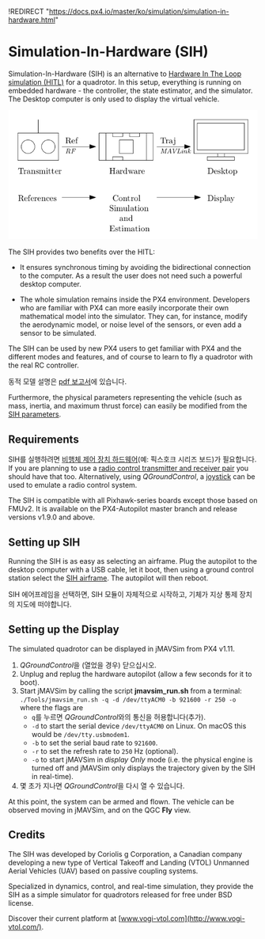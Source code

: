 !REDIRECT "https://docs.px4.io/master/ko/simulation/simulation-in-hardware.html"

# Simulation-In-Hardware (SIH)

Simulation-In-Hardware (SIH) is an alternative to [Hardware In The Loop simulation (HITL)](../simulation/hitl.md) for a quadrotor. In this setup, everything is running on embedded hardware - the controller, the state estimator, and the simulator. The Desktop computer is only used to display the virtual vehicle.

![Simulator MAVLink API](../../assets/diagrams/SIH_diagram.png)

The SIH provides two benefits over the HITL:

- It ensures synchronous timing by avoiding the bidirectional connection to the computer. As a result the user does not need such a powerful desktop computer.

- The whole simulation remains inside the PX4 environment. Developers who are familiar with PX4 can more easily incorporate their own mathematical model into the simulator. They can, for instance, modify the aerodynamic model, or noise level of the sensors, or even add a sensor to be simulated.

The SIH can be used by new PX4 users to get familiar with PX4 and the different modes and features, and of course to learn to fly a quadrotor with the real RC controller.

동적 모델 설명은 [pdf 보고서](https://github.com/PX4/Devguide/raw/master/assets/simulation/SIH_dynamic_model.pdf)에 있습니다.

Furthermore, the physical parameters representing the vehicle (such as mass, inertia, and maximum thrust force) can easily be modified from the [SIH parameters](../advanced/parameter_reference.md#simulation-in-hardware).

## Requirements

SIH를 실행하려면 [비행체 제어 장치 하드웨어](https://docs.px4.io/master/en/flight_controller/)(예: 픽스호크 시리즈 보드)가 필요합니다. If you are planning to use a [radio control transmitter and receiver pair](https://docs.px4.io/master/en/getting_started/rc_transmitter_receiver.html) you should have that too. Alternatively, using *QGroundControl*, a [joystick](https://docs.qgroundcontrol.com/en/SetupView/Joystick.html) can be used to emulate a radio control system.

The SIH is compatible with all Pixhawk-series boards except those based on FMUv2. It is available on the PX4-Autopilot master branch and release versions v1.9.0 and above.

## Setting up SIH

Running the SIH is as easy as selecting an airframe. Plug the autopilot to the desktop computer with a USB cable, let it boot, then using a ground control station select the [SIH airframe](../airframes/airframe_reference.md#simulation-copter). The autopilot will then reboot.

SIH 에어프레임을 선택하면, SIH 모듈이 자체적으로 시작하고, 기체가 지상 통제 장치의 지도에 떠야합니다.

## Setting up the Display

The simulated quadrotor can be displayed in jMAVSim from PX4 v1.11.

1. *QGroundControl*을 (열었을 경우) 닫으십시오.
2. Unplug and replug the hardware autopilot (allow a few seconds for it to boot).
3. Start jMAVSim by calling the script **jmavsim_run.sh** from a terminal: ```./Tools/jmavsim_run.sh -q -d /dev/ttyACM0 -b 921600 -r 250 -o``` where the flags are 
    - `q`를 누르면 *QGroundControl*와의 통신을 허용합니다(추가).
    - `-d` to start the serial device `/dev/ttyACM0` on Linux. On macOS this would be `/dev/tty.usbmodem1`.
    - `-b` to set the serial baud rate to `921600`.
    - `-r` to set the refresh rate to `250` Hz (optional).
    - `-o` to start jMAVSim in *display Only* mode (i.e. the physical engine is turned off and jMAVSim only displays the trajectory given by the SIH in real-time).
4. 몇 초가 지나면 *QGroundControl*을 다시 열 수 있습니다.

At this point, the system can be armed and flown. The vehicle can be observed moving in jMAVSim, and on the QGC **Fly** view.

## Credits

The SIH was developed by Coriolis g Corporation, a Canadian company developing a new type of Vertical Takeoff and Landing (VTOL) Unmanned Aerial Vehicles (UAV) based on passive coupling systems.

Specialized in dynamics, control, and real-time simulation, they provide the SIH as a simple simulator for quadrotors released for free under BSD license.

Discover their current platform at [www.vogi-vtol.com](http://www.vogi-vtol.com/).